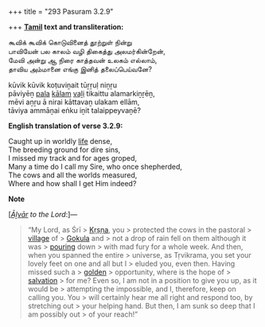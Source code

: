 +++
title = "293 Pasuram 3.2.9"

+++
**[Tamil](/definition/tamil#history "show Tamil definitions") text and transliteration:**

கூவிக் கூவிக் கொடுவினைத் தூற்றுள் நின்று  
பாவியேன் பல காலம் வழி திகைத்து அலமர்கின்றேன்,  
மேவி அன்று ஆ நிரை காத்தவன் உலகம் எல்லாம்,  
தாவிய அம்மானை எங்கு இனித் தலைப்பெய்வனே?

kūvik kūvik koṭuviṉait tūṟṟuḷ niṉṟu  
pāviyēṉ [pala](/definition/pala#history "show pala definitions") [kālam](/definition/kalam#history "show kālam definitions") [vaḻi](/definition/vali#vaishnavism "show vaḻi definitions") tikaittu alamarkiṉṟēṉ,  
mēvi aṉṟu ā nirai kāttavaṉ ulakam ellām,  
tāviya ammāṉai eṅku iṉit talaippeyvaṉē?

**English translation of verse 3.2.9:**

Caught up in worldly [life](/definition/life#history "show life definitions") dense,  
The breeding ground for dire sins,  
I missed my track and for ages groped,  
Many a time do I call my Sire, who once shepherded,  
The cows and all the worlds measured,  
Where and how shall I get Him indeed?

**Note**  
  
[*[Āḻvār](/definition/aḻvar#vaishnavism "show Āḻvār definitions") to the Lord*:]—

> “My Lord, as Śrī > [Kṛṣṇa](/definition/krishna#vaishnavism "show Kṛṣṇa definitions"), you > protected the cows in the pastoral > [village](/definition/village#history "show village definitions") of > [Gokula](/definition/gokula#vaishnavism "show Gokula definitions") and > not a drop of rain fell on them although it was > [pouring](/definition/pouring#history "show pouring definitions") down > with mad fury for a whole week. And then, when you spanned the entire > universe, as Tṛvikrama, you set your lovely feet on one and all but I > eluded you, even then. Having missed such a > [golden](/definition/gold#history "show golden definitions") > opportunity, where is the hope of > [salvation](/definition/salvation#history "show salvation definitions") > for me? Even so, I am not in a position to give you up, as it would be > attempting the impossible, and I, therefore, keep on calling you. You > will certainly hear me all right and respond too, by stretching out > your helping hand. But then, I am sunk so deep that I am possibly out > of your reach!”


